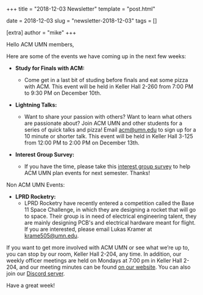+++
title = "2018-12-03 Newsletter"
template = "post.html"

date = 2018-12-03
slug = "newsletter-2018-12-03"
tags = []

[extra]
author = "mike"
+++

<!-- more -->

Hello ACM UMN members,

Here are some of the events we have coming up in the next few weeks:

 - **Study for Finals with ACM:**
   - Come get in a last bit of studing before finals and eat some pizza with ACM. This event will be held in Keller Hall 2-260 from 7:00 PM to 9:30 PM on December 10th.

 - **Lightning Talks:**
   - Want to share your passion with others? Want to learn what others are passionate about? Join ACM UMN and other students for a series of quick talks and pizza! Email [acm@umn.edu](mailto:acm@umn.edu) to sign up for a 10 minute or shorter talk. This event will be held in Keller Hall 3-125 from 12:00 PM to 2:00 PM on December 13th.

 - **Interest Group Survey:**
   - If you have the time, please take this [interest group survey](https://goo.gl/forms/ksGHvWPJYND1AqzN2) to help ACM UMN plan events for next semester. Thanks!

Non ACM UMN Events:

 - **LPRD Rocketry:**
   - LPRD Rocketry have recently entered a competition called the Base 11 Space Challenge, in which they are designing a rocket that will go to space. Their group is in need of electrical engineering talent, they are mainly designing PCB's and electrical hardware meant for flight. If you are interested, please email Lukas Kramer at [krame505@umn.edu](mailto:krame505@umn.edu).

If you want to get more involved with ACM UMN or see what we’re up to, you can stop by our room, Keller Hall 2-204, any time. In addition, our weekly officer meetings are held on Mondays at 7:00 pm in Keller Hall 2-204, and our meeting minutes can be found [on our website](https://acm.umn.edu/meeting-minutes). You can also join our [Discord server](https://z.umn.edu/acm-discord).

Have a great week!

